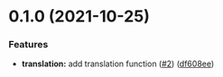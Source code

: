 # 0.1.0 (2021-10-25)


### Features

* **translation:** add translation function ([#2](https://github.com/jonioliveira/tlt/issues/2)) ([df608ee](https://github.com/jonioliveira/tlt/commit/df608ee56ee771af8443a504d9cd8676aa6bdacf))



